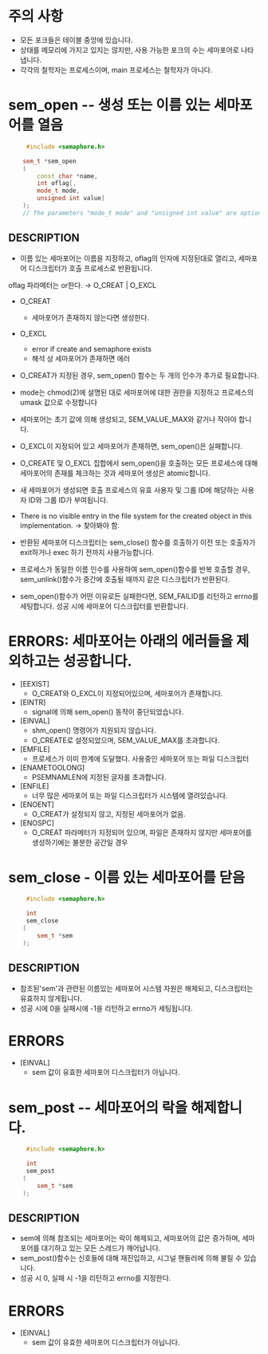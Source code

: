 # 주의 사항
- 모든 포크들은 테이블 중앙에 있습니다.
- 상태를 메모리에 가지고 있지는 않지만, 사용 가능한 포크의 수는 세마포어로 나타냅니다.
- 각각의 철학자는 프로세스이며, main 프로세스는 철학자가 아니다.


# sem_open -- 생성 또는 이름 있는 세마포어를 열음
```cpp
     #include <semaphore.h>

	sem_t *sem_open
	(
		const char *name, 
		int oflag[, 
		mode_t mode, 
		unsigned int value]
	); 
	// The parameters "mode_t mode" and "unsigned int value" are optional.
```

## DESCRIPTION
- 이름 있는 세마포어는 이름을 지정하고, oflag의 인자에 지정된대로 열리고, 세마포어 디스크립터가 호출 프로세스로 반환됩니다.

oflag 파라메터는 or한다. → O_CREAT | O_EXCL

- O_CREAT
    - 세마포어가 존재하지 않는다면 생성한다.
- O_EXCL
    - error if create and semaphore exists
    - 해석 상 세마포어가 존재하면 에러

- O_CREAT가 지정된 경우, sem_open() 함수는 두 개의 인수가 추가로 필요합니다.
- mode는 chmod(2)에 설명된 대로 세마포어에 대한 권한을 지정하고 프로세스의 umask 값으로 수정합니다
- 세마포어는 초기 값에 의해 생성되고, SEM_VALUE_MAX와 같거나 작아야 합니다.  
- O_EXCL이 지정되어 있고 세마포어가 존재하면, sem_open()은 실패합니다.
- O_CREATE 및 O_EXCL 집합에서 sem_open()을 호출하는 모든 프로세스에 대해 세마포어의 존재를 체크하는 것과 세마포어 생성은 atomic합니다. 
- 새 세마포어가 생성되면 호출 프로세스의 유효 사용자 및 그룹 ID에 해당하는 사용자 ID와 그룹 ID가 부여됩니다.
- There is no visible entry in the file system for the created object in this implementation.
-> 찾아봐야 함.
- 반환된 세마포어 디스크립터는 sem_close() 함수를 호출하기 이전 또는 호출자가 exit하거나 exec 하기 전까지 사용가능합니다.
- 프로세스가 동일한 이름 인수를 사용하여 sem_open()함수를 반복 호출할 경우, sem_unlink()함수가 중간에 호출될 때까지 같은 디스크립터가 반환된다.
- sem_open()함수가 어떤 이유로든 실패한다면, SEM_FAILID를 리턴하고 errno를 세팅합니다. 성공 시에 세마포어 디스크립터를 반환합니다.

# ERRORS: 세마포어는 아래의 에러들을 제외하고는 성공합니다.
- [EEXIST]
    - O_CREAT와 O_EXCL이 지정되어있으며, 세마포어가 존재합니다.
- [EINTR]
    - signal에 의해 sem_open() 동작이 중단되었습니다.
- [EINVAL]
    - shm_open() 명령어가 지원되지 않습니다.
    - O_CREATE로 설정되었으며, SEM_VALUE_MAX를 초과합니다.
- [EMFILE]
    - 프로세스가 이미 한계에 도달했다. 사용중인 세마포어 또는 파일 디스크립터
- [ENAMETOOLONG]
    - PSEMNAMLEN에 지정된 글자를 초과합니다.
- [ENFILE]
    - 너무 많은 세마포어 또는 파일 디스크립터가 시스템에 열려있습니다.
- [ENOENT]
    - O_CREAT가 설정되지 않고, 지정된 세마포어가 없음.
- [ENOSPC]
    - O_CREAT 파라메터가 지정되어 있으며, 파일은 존재하지 않지만 세마포어를 생성하기에는 불분한 공간일 경우


# sem_close - 이름 있는 세마포어를 닫음

```cpp
     #include <semaphore.h>

     int
     sem_close
	(
		sem_t *sem
	);
```

## DESCRIPTION
- 참조된'sem'과 관련된 이름있는 세마포어 시스템 자원은 해제되고, 디스크립터는 유효하지 않게됩니다.
- 성공 시에 0을 실패시에 -1을 리턴하고 errno가 세팅됩니다.

# ERRORS
- [EINVAL]
	- sem 값이 유효한 세마포어 디스크립터가 아닙니다.



# sem_post -- 세마포어의 락을 해제합니다.

```cpp
     #include <semaphore.h>

     int
     sem_post
	(
		sem_t *sem
	);
```

## DESCRIPTION
- sem에 의해 참조되는 세마포어는 락이 해제되고, 세마포어의 값은 증가하며, 세마포어를 대기하고 있는 모든 스레드가 깨어납니다.
- sem_post()함수는 신호들에 대해 재진입하고, 시그널 핸들러에 의해 불릴 수 있습니다.
- 성공 시 0, 실패 시 -1을 리턴하고 errno를 지정한다.

# ERRORS
- [EINVAL]
	- sem 값이 유효한 세마포어 디스크립터가 아닙니다.